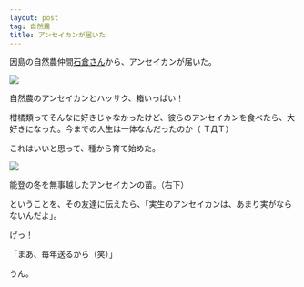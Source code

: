 ```yaml
---
layout: post
tag: 自然農
title: アンセイカンが届いた
---
```

因島の自然農仲間[石倉さん](http://kobapan.com/blog/2015/10/19/ishikura.html)から、アンセイカンが届いた。

<div class="img-box">
<p><img src="https://c1.staticflickr.com/3/2835/33587539111_7b6e773cca.jpg" /></p>
<p>自然農のアンセイカンとハッサク、箱いっぱい！</p>
</div>

柑橘類ってそんなに好きじゃなかったけど、彼らのアンセイカンを食べたら、大好きになった。今までの人生は一体なんだったのか（ ＴДＴ）

これはいいと思って、種から育て始めた。

<div class="img-box">
<p><img src="https://c2.staticflickr.com/4/3767/32903300883_8541fa473c.jpg" /></p>
<p>能登の冬を無事越したアンセイカンの苗。（右下）</p>
</div>

ということを、その友達に伝えたら、「実生のアンセイカンは、あまり実がならないんだよ」。

げっ！

「まあ、毎年送るから（笑）」

うん。

